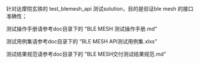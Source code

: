 针对达摩院玄铁的 test_blemesh_api 测试solution，目的是验证ble mesh 的接口准确性；

测试操作手册请参考doc目录下的  "BLE MESH 测试操作手册.md"

测试用例集请参考doc目录下的 "BLE MESH API测试用例集.xlxs"

测试结果规范请参考doc目录下的 "BLE MESH交付测试结果规范.md"